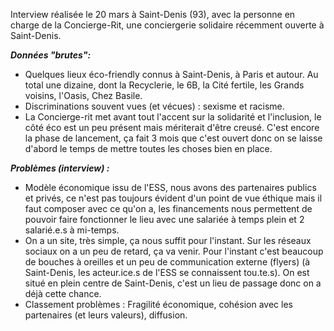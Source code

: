 Interview réalisée le 20 mars à Saint-Denis (93), avec la personne en charge de la Concierge-Rit, une conciergerie solidaire récemment ouverte à Saint-Denis.



***Données "brutes":***

- Quelques lieux éco-friendly connus à Saint-Denis, à Paris et autour. Au total une dizaine, dont la Recyclerie, le 6B, la Cité fertile, les Grands voisins, l'Oasis, Chez Basile. 
- Discriminations souvent vues (et vécues) :  sexisme et racisme.
- La Concierge-rit met avant tout l'accent sur la solidarité et l'inclusion, le côté éco est un peu présent mais mériterait d'être creusé. C'est encore la phase de lancement, ça fait 3 mois que c'est ouvert donc on se laisse d'abord le temps de mettre toutes les choses bien en place.

***Problèmes (interview) :***

- Modèle économique issu de l'ESS, nous avons des partenaires publics et privés, ce n'est pas toujours évident d'un point de vue éthique mais il faut composer avec ce qu'on a, les financements nous permettent de pouvoir faire fonctionner le lieu avec une salariée à temps plein et 2 salarié.e.s à mi-temps.
- On a un site, très simple, ça nous suffit pour l'instant. Sur les réseaux sociaux on a un peu de retard, ça va venir. Pour l'instant c'est beaucoup de bouches à oreilles et un peu de communication externe (flyers) (à Saint-Denis, les acteur.ice.s de l'ESS se connaissent tou.te.s). On est situé en plein centre de Saint-Denis, c'est un lieu de passage donc on a déjà cette chance.
- Classement problèmes :  Fragilité économique, cohésion avec les partenaires (et leurs valeurs), diffusion.

